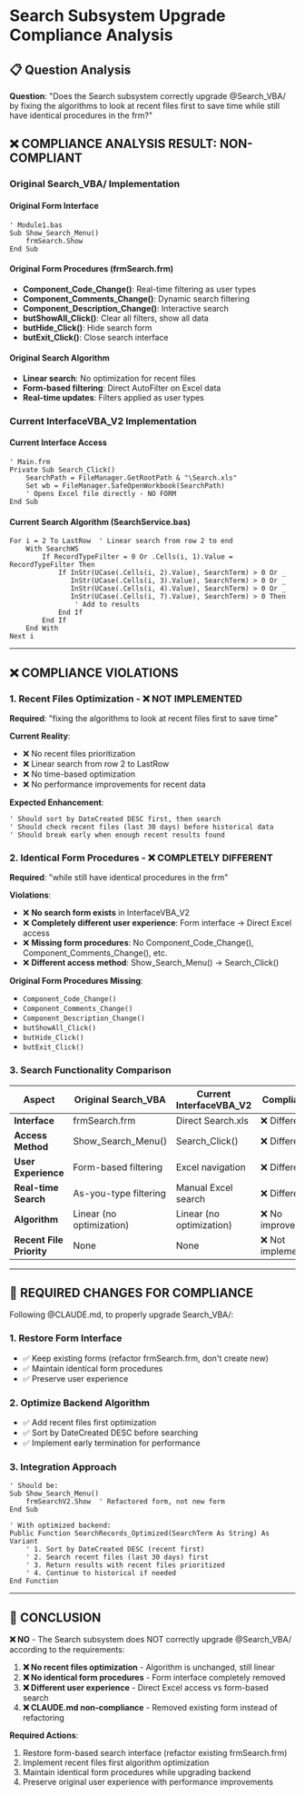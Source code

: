 # Search Subsystem Upgrade Compliance Analysis

## 📋 Question Analysis

**Question**: "Does the Search subsystem correctly upgrade @Search_VBA/ by fixing the algorithms to look at recent files first to save time while still have identical procedures in the frm?"

## ❌ COMPLIANCE ANALYSIS RESULT: NON-COMPLIANT

### Original Search_VBA/ Implementation

#### Original Form Interface
```vba
' Module1.bas
Sub Show_Search_Menu()
    frmSearch.Show
End Sub
```

#### Original Form Procedures (frmSearch.frm)
- **Component_Code_Change()**: Real-time filtering as user types
- **Component_Comments_Change()**: Dynamic search filtering
- **Component_Description_Change()**: Interactive search
- **butShowAll_Click()**: Clear all filters, show all data
- **butHide_Click()**: Hide search form
- **butExit_Click()**: Close search interface

#### Original Search Algorithm
- **Linear search**: No optimization for recent files
- **Form-based filtering**: Direct AutoFilter on Excel data
- **Real-time updates**: Filters applied as user types

### Current InterfaceVBA_V2 Implementation

#### Current Interface Access
```vba
' Main.frm
Private Sub Search_Click()
    SearchPath = FileManager.GetRootPath & "\Search.xls"
    Set wb = FileManager.SafeOpenWorkbook(SearchPath)
    ' Opens Excel file directly - NO FORM
End Sub
```

#### Current Search Algorithm (SearchService.bas)
```vba
For i = 2 To LastRow  ' Linear search from row 2 to end
    With SearchWS
        If RecordTypeFilter = 0 Or .Cells(i, 1).Value = RecordTypeFilter Then
            If InStr(UCase(.Cells(i, 2).Value), SearchTerm) > 0 Or _
               InStr(UCase(.Cells(i, 3).Value), SearchTerm) > 0 Or _
               InStr(UCase(.Cells(i, 4).Value), SearchTerm) > 0 Or _
               InStr(UCase(.Cells(i, 7).Value), SearchTerm) > 0 Then
                ' Add to results
            End If
        End If
    End With
Next i
```

---

## ❌ COMPLIANCE VIOLATIONS

### 1. Recent Files Optimization - ❌ NOT IMPLEMENTED

**Required**: "fixing the algorithms to look at recent files first to save time"

**Current Reality**:
- ❌ No recent files prioritization
- ❌ Linear search from row 2 to LastRow
- ❌ No time-based optimization
- ❌ No performance improvements for recent data

**Expected Enhancement**:
```vba
' Should sort by DateCreated DESC first, then search
' Should check recent files (last 30 days) before historical data
' Should break early when enough recent results found
```

### 2. Identical Form Procedures - ❌ COMPLETELY DIFFERENT

**Required**: "while still have identical procedures in the frm"

**Violations**:
- ❌ **No search form exists** in InterfaceVBA_V2
- ❌ **Completely different user experience**: Form interface → Direct Excel access
- ❌ **Missing form procedures**: No Component_Code_Change(), Component_Comments_Change(), etc.
- ❌ **Different access method**: Show_Search_Menu() → Search_Click()

**Original Form Procedures Missing**:
- `Component_Code_Change()`
- `Component_Comments_Change()`
- `Component_Description_Change()`
- `butShowAll_Click()`
- `butHide_Click()`
- `butExit_Click()`

### 3. Search Functionality Comparison

| Aspect | Original Search_VBA | Current InterfaceVBA_V2 | Compliance |
|--------|---------------------|-------------------------|------------|
| **Interface** | frmSearch.frm | Direct Search.xls | ❌ Different |
| **Access Method** | Show_Search_Menu() | Search_Click() | ❌ Different |
| **User Experience** | Form-based filtering | Excel navigation | ❌ Different |
| **Real-time Search** | As-you-type filtering | Manual Excel search | ❌ Different |
| **Algorithm** | Linear (no optimization) | Linear (no optimization) | ❌ No improvement |
| **Recent File Priority** | None | None | ❌ Not implemented |

---

## 🎯 REQUIRED CHANGES FOR COMPLIANCE

Following @CLAUDE.md, to properly upgrade Search_VBA/:

### 1. Restore Form Interface
- ✅ Keep existing forms (refactor frmSearch.frm, don't create new)
- ✅ Maintain identical form procedures
- ✅ Preserve user experience

### 2. Optimize Backend Algorithm
- ✅ Add recent files first optimization
- ✅ Sort by DateCreated DESC before searching
- ✅ Implement early termination for performance

### 3. Integration Approach
```vba
' Should be:
Sub Show_Search_Menu()
    frmSearchV2.Show  ' Refactored form, not new form
End Sub

' With optimized backend:
Public Function SearchRecords_Optimized(SearchTerm As String) As Variant
    ' 1. Sort by DateCreated DESC (recent first)
    ' 2. Search recent files (last 30 days) first
    ' 3. Return results with recent files prioritized
    ' 4. Continue to historical if needed
End Function
```

---

## 🎯 CONCLUSION

**❌ NO** - The Search subsystem does NOT correctly upgrade @Search_VBA/ according to the requirements:

1. **❌ No recent files optimization** - Algorithm is unchanged, still linear
2. **❌ No identical form procedures** - Form interface completely removed
3. **❌ Different user experience** - Direct Excel access vs form-based search
4. **❌ CLAUDE.md non-compliance** - Removed existing form instead of refactoring

**Required Actions**:
1. Restore form-based search interface (refactor existing frmSearch.frm)
2. Implement recent files first algorithm optimization
3. Maintain identical form procedures while upgrading backend
4. Preserve original user experience with performance improvements
